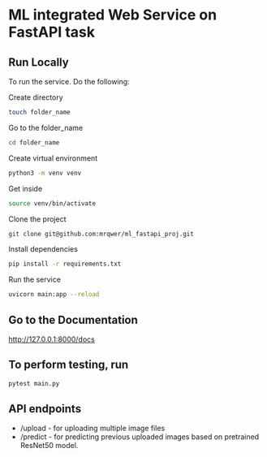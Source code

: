 # ML integrated Web Service on FastAPI task

## Run Locally
To run the service. Do the following:

Create directory
```bash
touch folder_name
```

Go to the folder_name
```bash
cd folder_name
```

Create virtual environment
```bash
python3 -m venv venv
```
Get inside 
```bash
source venv/bin/activate
```
Clone the project
```bash
git clone git@github.com:mrqwer/ml_fastapi_proj.git
```

Install dependencies
```bash
pip install -r requirements.txt
```

Run the service
```bash
uvicorn main:app --reload
```

## Go to the Documentation
http://127.0.0.1:8000/docs

## To perform testing, run
```bash
pytest main.py
```

## API endpoints
- /upload - for uploading multiple image files
- /predict - for predicting previous uploaded images based on pretrained ResNet50 model.